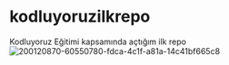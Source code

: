# kodluyoruzilkrepo
Kodluyoruz Eğitimi kapsamında açtığım ilk repo
![200120870-60550780-fdca-4c1f-a81a-14c41bf665c8](https://user-images.githubusercontent.com/76686651/200377658-8c8e218a-fa58-43e9-a6ce-bca7b3c8e6ee.png)

